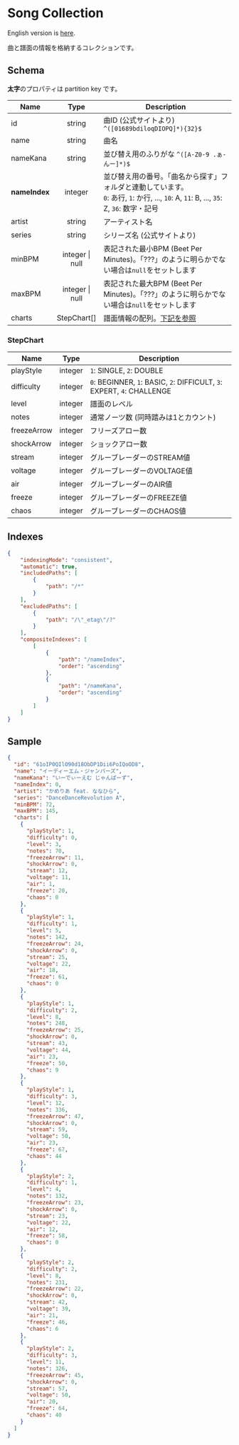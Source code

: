 # Song Collection

English version is [here](./songs.md).

曲と譜面の情報を格納するコレクションです。

## Schema

**太字**のプロパティは partition key です。

|Name|Type|Description|
|----|:--:|-----------|
|id|string|曲ID (公式サイトより) `^([01689bdiloqDIOPQ]*){32}$`|
|name|string|曲名|
|nameKana|string|並び替え用のふりがな `^([A-Z0-9 .ぁ-んー]*)$`|
|**nameIndex**|integer|並び替え用の番号。「曲名から探す」フォルダと連動しています。<br /> `0`: あ行, `1`: か行, ..., `10`: A, `11`: B, ..., `35`: Z, `36`: 数字・記号|
|artist|string|アーティスト名|
|series|string|シリーズ名 (公式サイトより)|
|minBPM|integer \| null |表記された最小BPM (Beet Per Minutes)。「???」のように明らかでない場合は`null`をセットします|
|maxBPM|integer \| null |表記された最大BPM (Beet Per Minutes)。「???」のように明らかでない場合は`null`をセットします|
|charts|StepChart\[]|譜面情報の配列。[下記を参照](#stepchart)|

### StepChart

|Name|Type|Description|
|----|:--:|-----------|
|playStyle|integer|`1`: SINGLE, `2`: DOUBLE|
|difficulty|integer|`0`: BEGINNER, `1`: BASIC, `2`: DIFFICULT, `3`: EXPERT, `4`: CHALLENGE|
|level|integer|譜面のレベル|
|notes|integer|通常ノーツ数 (同時踏みは1とカウント)|
|freezeArrow|integer|フリーズアロー数|
|shockArrow|integer|ショックアロー数|
|stream|integer|グルーブレーダーのSTREAM値|
|voltage|integer|グルーブレーダーのVOLTAGE値|
|air|integer|グルーブレーダーのAIR値|
|freeze|integer|グルーブレーダーのFREEZE値|
|chaos|integer|グルーブレーダーのCHAOS値|

## Indexes

```json
{
    "indexingMode": "consistent",
    "automatic": true,
    "includedPaths": [
        {
            "path": "/*"
        }
    ],
    "excludedPaths": [
        {
            "path": "/\"_etag\"/?"
        }
    ],
    "compositeIndexes": [
        [
            {
                "path": "/nameIndex",
                "order": "ascending"
            },
            {
                "path": "/nameKana",
                "order": "ascending"
            }
        ]
    ]
}
```

## Sample

```json
{
  "id": "61oIP0QIlO90d18ObDP1Dii6PoIQoOD8",
  "name": "イーディーエム・ジャンパーズ",
  "nameKana": "いーでぃーえむ じゃんぱーず",
  "nameIndex": 0,
  "artist": "かめりあ feat. ななひら",
  "series": "DanceDanceRevolution A",
  "minBPM": 72,
  "maxBPM": 145,
  "charts": [
    {
      "playStyle": 1,
      "difficulty": 0,
      "level": 3,
      "notes": 70,
      "freezeArrow": 11,
      "shockArrow": 0,
      "stream": 12,
      "voltage": 11,
      "air": 1,
      "freeze": 20,
      "chaos": 0
    },
    {
      "playStyle": 1,
      "difficulty": 1,
      "level": 5,
      "notes": 142,
      "freezeArrow": 24,
      "shockArrow": 0,
      "stream": 25,
      "voltage": 22,
      "air": 18,
      "freeze": 61,
      "chaos": 0
    },
    {
      "playStyle": 1,
      "difficulty": 2,
      "level": 8,
      "notes": 248,
      "freezeArrow": 25,
      "shockArrow": 0,
      "stream": 43,
      "voltage": 44,
      "air": 23,
      "freeze": 50,
      "chaos": 9
    },
    {
      "playStyle": 1,
      "difficulty": 3,
      "level": 12,
      "notes": 336,
      "freezeArrow": 47,
      "shockArrow": 0,
      "stream": 59,
      "voltage": 50,
      "air": 23,
      "freeze": 67,
      "chaos": 44
    },
    {
      "playStyle": 2,
      "difficulty": 1,
      "level": 4,
      "notes": 132,
      "freezeArrow": 23,
      "shockArrow": 0,
      "stream": 23,
      "voltage": 22,
      "air": 12,
      "freeze": 58,
      "chaos": 0
    },
    {
      "playStyle": 2,
      "difficulty": 2,
      "level": 8,
      "notes": 231,
      "freezeArrow": 22,
      "shockArrow": 0,
      "stream": 42,
      "voltage": 39,
      "air": 21,
      "freeze": 46,
      "chaos": 6
    },
    {
      "playStyle": 2,
      "difficulty": 3,
      "level": 11,
      "notes": 326,
      "freezeArrow": 45,
      "shockArrow": 0,
      "stream": 57,
      "voltage": 50,
      "air": 20,
      "freeze": 64,
      "chaos": 40
    }
  ]
}
```
